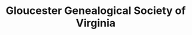 ---
layout: repo
title: "Gloucester Genealogical Society of Virginia"
id: 16174
permalink: repos/16174/
---